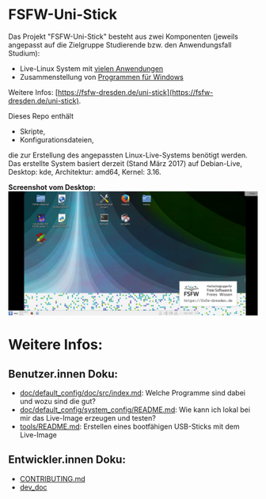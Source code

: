 # FSFW-Uni-Stick
Das Projekt "FSFW-Uni-Stick" besteht aus zwei Komponenten (jeweils angepasst auf die Zielgruppe Studierende bzw. den Anwendungsfall Studium):

* Live-Linux System mit [vielen Anwendungen](doc/default_config/doc/FSFW-Uni-Stick_-_Paketliste.md)
* Zusammenstellung von [Programmen für Windows](doc/default_config/doc/src/windows.md)

Weitere Infos: [https://fsfw-dresden.de/uni-stick](https://fsfw-dresden.de/uni-stick).

Dieses Repo enthält
* Skripte,
* Konfigurationsdateien,

die zur Erstellung des angepassten Linux-Live-Systems benötigt werden.
Das erstellte System basiert derzeit (Stand März 2017) auf Debian-Live, Desktop: kde, Architektur: amd64, Kernel: 3.16.


**Screenshot vom Desktop:**
![Screenshot-1](doc/dev_doc/data/desktop-screenshot-1.jpg "Screenshot")


# Weitere Infos:
## Benutzer.innen Doku:
* [doc/default_config/doc/src/index.md](doc/src/index.md): Welche Programme sind dabei und wozu sind die gut?
* [doc/default_config/system_config/README.md](FSFW-Uni-Stick/README.md): Wie kann ich lokal bei mir das Live-Image erzeugen und testen?
* [tools/README.md](tools/README.md): Erstellen eines bootfähigen USB-Sticks mit dem Live-Image


## Entwickler.innen Doku:
* [CONTRIBUTING.md](CONTRIBUTING.md)
* [dev_doc](doc/dev_doc/src/README.md)


